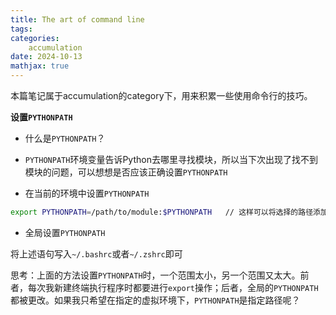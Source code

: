 ```yaml
---
title: The art of command line
tags: 
categories:
    accumulation
date: 2024-10-13
mathjax: true
---
```



本篇笔记属于accumulation的category下，用来积累一些使用命令行的技巧。

**设置`PYTHONPATH`**

- 什么是`PYTHONPATH`？

- `PYTHONPATH`环境变量告诉Python去哪里寻找模块，所以当下次出现了找不到模块的问题，可以想想是否应该正确设置`PYTHONPATH`

- 在当前的环境中设置`PYTHONPATH`

```bash
export PYTHONPATH=/path/to/module:$PYTHONPATH   // 这样可以将选择的路径添加到目前的PYTHONPATH而不是替代它
```

- 全局设置`PYTHONPATH`

将上述语句写入`~/.bashrc`或者`~/.zshrc`即可

思考：上面的方法设置`PYTHONPATH`时，一个范围太小，另一个范围又太大。前者，每次我新建终端执行程序时都要进行`export`操作；后者，全局的`PYTHONPATH`都被更改。如果我只希望在指定的虚拟环境下，`PYTHONPATH`是指定路径呢？


